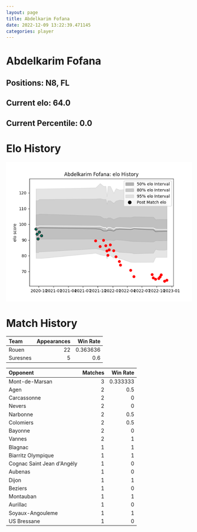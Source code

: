 ```yaml
---  
layout: page  
title: Abdelkarim Fofana  
date: 2022-12-09 13:22:39.471145  
categories: player  
---
```

# Abdelkarim Fofana

## Positions: N8, FL

## Current elo: 64.0

## Current Percentile: 0.0

# Elo History


![elo history](history_AbdelkarimFofana.png)
# Match History


| Team     |   Appearances |   Win Rate |
|:---------|--------------:|-----------:|
| Rouen    |            22 |   0.363636 |
| Suresnes |             5 |   0.6      |

| Opponent                   |   Matches |   Win Rate |
|:---------------------------|----------:|-----------:|
| Mont-de-Marsan             |         3 |   0.333333 |
| Agen                       |         2 |   0.5      |
| Carcassonne                |         2 |   0        |
| Nevers                     |         2 |   0        |
| Narbonne                   |         2 |   0.5      |
| Colomiers                  |         2 |   0.5      |
| Bayonne                    |         2 |   0        |
| Vannes                     |         2 |   1        |
| Blagnac                    |         1 |   1        |
| Biarritz Olympique         |         1 |   1        |
| Cognac Saint Jean d'Angély |         1 |   0        |
| Aubenas                    |         1 |   0        |
| Dijon                      |         1 |   1        |
| Beziers                    |         1 |   0        |
| Montauban                  |         1 |   1        |
| Aurillac                   |         1 |   0        |
| Soyaux-Angouleme           |         1 |   1        |
| US Bressane                |         1 |   0        |
